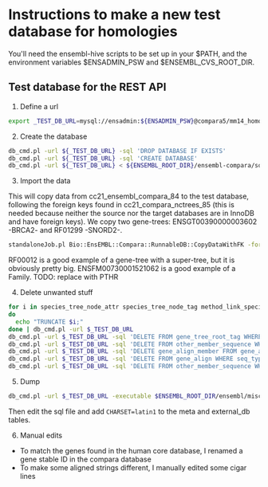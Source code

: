 # Instructions to make a new test database for homologies

You'll need the ensembl-hive scripts to be set up in your $PATH, and the environment variables $ENSADMIN\_PSW and $ENSEMBL\_CVS\_ROOT\_DIR.

## Test database for the REST API

1. Define a url

  ```bash
  export _TEST_DB_URL=mysql://ensadmin:${ENSADMIN_PSW}@compara5/mm14_homology_test_db_85
  ```

2. Create the database

  ```bash
  db_cmd.pl -url ${_TEST_DB_URL} -sql 'DROP DATABASE IF EXISTS'
  db_cmd.pl -url ${_TEST_DB_URL} -sql 'CREATE DATABASE'
  db_cmd.pl -url ${_TEST_DB_URL} < ${ENSEMBL_ROOT_DIR}/ensembl-compara/sql/table.sql
  ```

3. Import the data

  This will copy data from cc21\_ensembl\_compara\_84 to the test database, following the foreign keys found in cc21\_compara\_nctrees\_85 (this is needed because neither the source nor the target databases are in InnoDB and have foreign keys).
  We copy two gene-trees: ENSGT00390000003602 -BRCA2- and RF01299 -SNORD2-.

  ```bash
  standaloneJob.pl Bio::EnsEMBL::Compara::RunnableDB::CopyDataWithFK -foreign_keys_db mysql://ensro@compara3/cc21_compara_nctrees_85 -db_conn mysql://ensro@compara5/cc21_ensembl_compara_84 -rfam_model_id RF01299 -protein_tree_stable_id ENSGT00390000003602 -compara_db $_TEST_DB_URL
  ```
  RF00012 is a good example of a gene-tree with a super-tree, but it is obviously pretty big.
  ENSFM00730001521062 is a good example of a Family. TODO: replace with PTHR

4. Delete unwanted stuff

  ```bash
  for i in species_tree_node_attr species_tree_node_tag method_link_species_set_tag gene_tree_root_attr
  do
    echo "TRUNCATE $i;"
  done | db_cmd.pl -url $_TEST_DB_URL
  db_cmd.pl -url $_TEST_DB_URL -sql 'DELETE FROM gene_tree_root_tag WHERE tag NOT LIKE "model\_%"'
  db_cmd.pl -url $_TEST_DB_URL -sql 'DELETE FROM other_member_sequence WHERE seq_type != "cds"'
  db_cmd.pl -url $_TEST_DB_URL -sql 'DELETE gene_align_member FROM gene_align JOIN gene_align_member USING (gene_align_id) WHERE seq_type != "cds"'
  db_cmd.pl -url $_TEST_DB_URL -sql 'DELETE FROM gene_align WHERE seq_type != "cds"'
  db_cmd.pl -url $_TEST_DB_URL -sql 'DELETE FROM other_member_sequence WHERE seq_type != "cds"'
  ```

5. Dump

  ```bash
  db_cmd.pl -url $_TEST_DB_URL -executable $ENSEMBL_ROOT_DIR/ensembl/misc-scripts/db/dump_mysql.pl -- --database mm14_homology_test_db_85 --verbose --testcompatible --directory dump_directory
  ```
  Then edit the sql file and add `CHARSET=latin1` to the meta and external\_db tables.

6. Manual edits

* To match the genes found in the human core database, I renamed a gene stable ID in the compara database
* To make some aligned strings different, I manually edited some cigar lines


